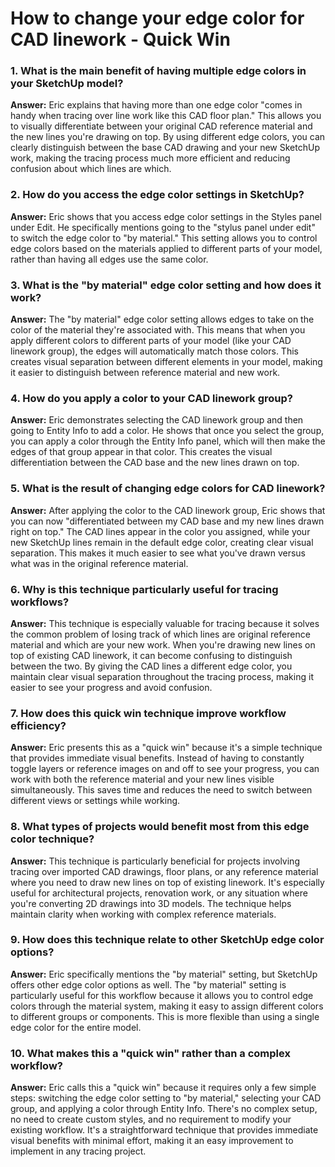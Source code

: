 # How to change your edge color for CAD linework - Quick Win

### 1. What is the main benefit of having multiple edge colors in your SketchUp model?
**Answer:**
Eric explains that having more than one edge color "comes in handy when tracing over line work like this CAD floor plan." This allows you to visually differentiate between your original CAD reference material and the new lines you're drawing on top. By using different edge colors, you can clearly distinguish between the base CAD drawing and your new SketchUp work, making the tracing process much more efficient and reducing confusion about which lines are which.

### 2. How do you access the edge color settings in SketchUp?
**Answer:**
Eric shows that you access edge color settings in the Styles panel under Edit. He specifically mentions going to the "stylus panel under edit" to switch the edge color to "by material." This setting allows you to control edge colors based on the materials applied to different parts of your model, rather than having all edges use the same color.

### 3. What is the "by material" edge color setting and how does it work?
**Answer:**
The "by material" edge color setting allows edges to take on the color of the material they're associated with. This means that when you apply different colors to different parts of your model (like your CAD linework group), the edges will automatically match those colors. This creates visual separation between different elements in your model, making it easier to distinguish between reference material and new work.

### 4. How do you apply a color to your CAD linework group?
**Answer:**
Eric demonstrates selecting the CAD linework group and then going to Entity Info to add a color. He shows that once you select the group, you can apply a color through the Entity Info panel, which will then make the edges of that group appear in that color. This creates the visual differentiation between the CAD base and the new lines drawn on top.

### 5. What is the result of changing edge colors for CAD linework?
**Answer:**
After applying the color to the CAD linework group, Eric shows that you can now "differentiated between my CAD base and my new lines drawn right on top." The CAD lines appear in the color you assigned, while your new SketchUp lines remain in the default edge color, creating clear visual separation. This makes it much easier to see what you've drawn versus what was in the original reference material.

### 6. Why is this technique particularly useful for tracing workflows?
**Answer:**
This technique is especially valuable for tracing because it solves the common problem of losing track of which lines are original reference material and which are your new work. When you're drawing new lines on top of existing CAD linework, it can become confusing to distinguish between the two. By giving the CAD lines a different edge color, you maintain clear visual separation throughout the tracing process, making it easier to see your progress and avoid confusion.

### 7. How does this quick win technique improve workflow efficiency?
**Answer:**
Eric presents this as a "quick win" because it's a simple technique that provides immediate visual benefits. Instead of having to constantly toggle layers or reference images on and off to see your progress, you can work with both the reference material and your new lines visible simultaneously. This saves time and reduces the need to switch between different views or settings while working.

### 8. What types of projects would benefit most from this edge color technique?
**Answer:**
This technique is particularly beneficial for projects involving tracing over imported CAD drawings, floor plans, or any reference material where you need to draw new lines on top of existing linework. It's especially useful for architectural projects, renovation work, or any situation where you're converting 2D drawings into 3D models. The technique helps maintain clarity when working with complex reference materials.

### 9. How does this technique relate to other SketchUp edge color options?
**Answer:**
Eric specifically mentions the "by material" setting, but SketchUp offers other edge color options as well. The "by material" setting is particularly useful for this workflow because it allows you to control edge colors through the material system, making it easy to assign different colors to different groups or components. This is more flexible than using a single edge color for the entire model.

### 10. What makes this a "quick win" rather than a complex workflow?
**Answer:**
Eric calls this a "quick win" because it requires only a few simple steps: switching the edge color setting to "by material," selecting your CAD group, and applying a color through Entity Info. There's no complex setup, no need to create custom styles, and no requirement to modify your existing workflow. It's a straightforward technique that provides immediate visual benefits with minimal effort, making it an easy improvement to implement in any tracing project.